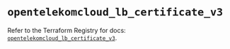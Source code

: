 # `opentelekomcloud_lb_certificate_v3`

Refer to the Terraform Registry for docs: [`opentelekomcloud_lb_certificate_v3`](https://registry.terraform.io/providers/opentelekomcloud/opentelekomcloud/1.36.49/docs/resources/lb_certificate_v3).
